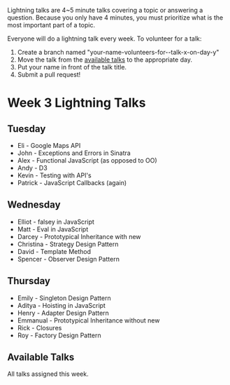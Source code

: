 Lightning talks are 4~5 minute talks covering a topic or answering a question.
Because you only have 4 minutes, you must prioritize what is the most important
part of a topic.

Everyone will do a lightning talk every week. To volunteer for a talk:

1. Create a branch named "your-name-volunteers-for--talk-x-on-day-y"
2. Move the talk from the [available talks](#availabl-talks) to the appropriate
   day.
3. Put your name in front of the talk title.
4. Submit a pull request!

# Week 3 Lightning Talks

## Tuesday
  * Eli - Google Maps API
  * John - Exceptions and Errors in Sinatra
  * Alex - Functional JavaScript (as opposed to OO)
  * Andy - D3
  * Kevin - Testing with API's
  * Patrick - JavaScript Callbacks (again)

## Wednesday
  * Elliot - falsey in JavaScript
  * Matt - Eval in JavaScript
  * Darcey - Prototypical Inheritance with new
  * Christina - Strategy Design Pattern
  * David - Template Method
  * Spencer - Observer Design Pattern

## Thursday
  * Emily - Singleton Design Pattern
  * Aditya - Hoisting in JavaScript
  * Henry - Adapter Design Pattern
  * Emmanual - Prototypical Inheritance without new
  * Rick - Closures
  * Roy - Factory Design Pattern

## Available Talks
All talks assigned this week.